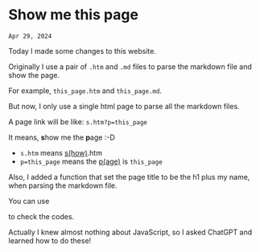 # Show me this page
`Apr 29, 2024`

Today I made some changes to this website. 

Originally I use a pair of `.htm` and `.md` files to parse the markdown file and show the page.

For example, `this_page.htm` and `this_page.md`.

But now, I only use a single html page to parse all the markdown files.

A page link will be like: `s.htm?p=this_page`

It means, **s**how me the **p**age :-D
- `s.htm` means <u>s(how)</u>.htm
- `p=this_page` means the <u>p(age)</u> is `this_page`

Also, I added a function that set the page title to be the h1 plus my name, when parsing the markdown file.

You can use 
<script>
  // Get the current page's URL
var currentURL = window.location.href;

// Create a new link element
var sourceLink = document.createElement('a');

// Set the href attribute to the view-source URL
sourceLink.href = 'view-source:' + currentURL;

// Set the link text
sourceLink.textContent = 'View Page Source';

// Append the link to the body or any other desired element
document.body.appendChild(sourceLink);
</script>

to check the codes.

Actually I knew almost nothing about JavaScript, so I asked ChatGPT and learned how to do these!
